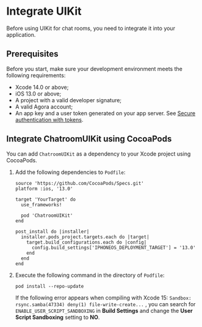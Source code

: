 # Integrate UIKit 

Before using UIKit for chat rooms, you need to integrate it into your application.

## Prerequisites

Before you start, make sure your development environment meets the following requirements:

- Xcode 14.0 or above;
- iOS 13.0 or above;
- A project with a valid developer signature;
- A valid Agora account;
- An app key and a user token generated on your app server. See [Secure authentication with tokens](https://docs.agora.io/en/agora-chat/develop/authentication).

## Integrate ChatroomUIKit using CocoaPods

You can add `ChatroomUIKit` as a dependency to your Xcode project using CocoaPods.

1. Add the following dependencies to `Podfile`:

    ```
    source 'https://github.com/CocoaPods/Specs.git'
    platform :ios, '13.0'
    
    target 'YourTarget' do
      use_frameworks!
      
      pod 'ChatroomUIKit'
    end
    
    post_install do |installer|
      installer.pods_project.targets.each do |target|
        target.build_configurations.each do |config|
          config.build_settings['IPHONEOS_DEPLOYMENT_TARGET'] = '13.0'
        end
      end
    end
    ```

1. Execute the following command in the directory of `Podfile`:

   ```
   pod install --repo-update
   ```

    If the following error appears when compiling with Xcode 15: `Sandbox: rsync.samba(47334) deny(1) file-write-create...` , you can search for `ENABLE_USER_SCRIPT_SANDBOXING` in **Build Settings** and change the **User Script Sandboxing** setting to **NO**.